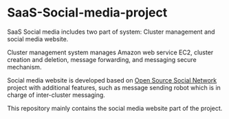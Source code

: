 # SaaS-Social-media-project
SaaS Social media includes two part of system: Cluster management and social media website.

Cluster management system manages Amazon web service EC2, cluster creation and deletion, message forwarding, and messaging secure mechanism.

Social media website is developed based on [Open Source Social Network](https://www.opensource-socialnetwork.org/) project with additional features, such as message sending robot which is in charge of inter-cluster messaging.

This repository mainly contains the social media website part of the project.
